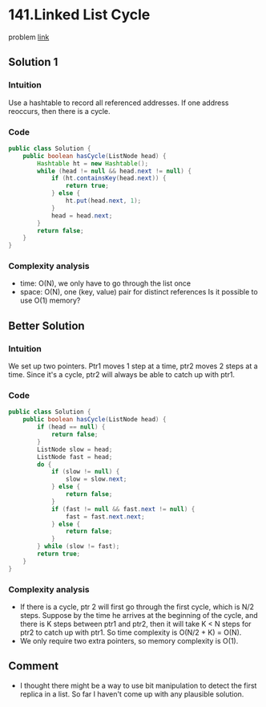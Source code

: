 # 141.Linked List Cycle
problem [link](https://leetcode.com/problems/linked-list-cycle/)

## Solution 1
### Intuition
Use a hashtable to record all referenced addresses. If one address reoccurs, then there is a cycle.

### Code
```java
public class Solution {
    public boolean hasCycle(ListNode head) {
        Hashtable ht = new Hashtable();
        while (head != null && head.next != null) {
            if (ht.containsKey(head.next)) {
                return true;
            } else {
                ht.put(head.next, 1);
            }
            head = head.next;
        }
        return false;
    }
}
```
### Complexity analysis
* time: O(N), we only have to go through the list once
* space: O(N), one (key, value) pair for distinct references
Is it possible to use O(1) memory?

## Better Solution
### Intuition
We set up two pointers. Ptr1 moves 1 step at a time, ptr2 moves 2 steps at a time. Since it's a cycle, ptr2 will always be able to catch up with ptr1.

### Code
```java
public class Solution {
    public boolean hasCycle(ListNode head) {
        if (head == null) {
            return false;
        }
        ListNode slow = head;
        ListNode fast = head;
        do {
            if (slow != null) {
                slow = slow.next;
            } else {
                return false;
            }
            if (fast != null && fast.next != null) {
                fast = fast.next.next;
            } else {
                return false;
            }
        } while (slow != fast);
        return true;
    }
}
```
### Complexity analysis
* If there is a cycle, ptr 2 will first go through the first cycle, which is N/2 steps. Suppose by the time he arrives at the beginning of the cycle, and there is K steps between ptr1 and ptr2, then it will take K < N steps for ptr2 to catch up with ptr1. So time complexity is O(N/2 + K) = O(N).
* We only require two extra pointers, so memory complexity is O(1).

## Comment
* I thought there might be a way to use bit manipulation to detect the first replica in a list. So far I haven't come up with any plausible solution.
